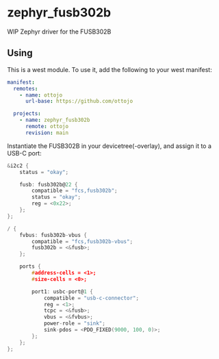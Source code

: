 # zephyr_fusb302b
WIP Zephyr driver for the FUSB302B

## Using
This is a west module. To use it, add the following to your west manifest:
```yaml
manifest:
  remotes:
    - name: ottojo
      url-base: https://github.com/ottojo

  projects:
    - name: zephyr_fusb302b
      remote: ottojo
      revision: main
```

Instantiate the FUSB302B in your devicetree(-overlay), and assign it to a USB-C port:
```c
&i2c2 {
    status = "okay";

    fusb: fusb302b@22 {
        compatible = "fcs,fusb302b";
        status = "okay";
        reg = <0x22>;
    };
};

/ {
    fvbus: fusb302b-vbus {
        compatible = "fcs,fusb302b-vbus";
        fusb302b = <&fusb>;
    };

    ports {
        #address-cells = <1>;
        #size-cells = <0>;

        port1: usbc-port@1 {
            compatible = "usb-c-connector";
            reg = <1>;
            tcpc = <&fusb>;
            vbus = <&fvbus>;
            power-role = "sink";
            sink-pdos = <PDO_FIXED(9000, 100, 0)>;
        };
    };
};
```
